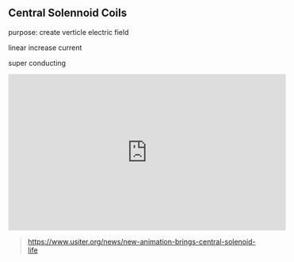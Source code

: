 ## Central Solennoid Coils

purpose: create verticle electric field

linear increase current

super conducting

<iframe width="560" height="315" src="https://www.youtube.com/embed/5tH4obUsY64" title="How the Heart of ITER will Electrify Plasma" frameborder="0" allow="accelerometer; autoplay; clipboard-write; encrypted-media; gyroscope; picture-in-picture; web-share" allowfullscreen></iframe>

> https://www.usiter.org/news/new-animation-brings-central-solenoid-life